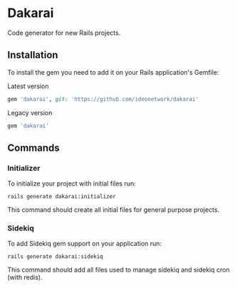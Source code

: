 # Dakarai

Code generator for new Rails projects.

## Installation

To install the gem you need to add it on your Rails application's Gemfile:

Latest version
```ruby
gem 'dakarai', git: 'https://github.com/ideonetwork/dakarai'
```

Legacy version
```ruby
gem 'dakarai'
```

## Commands

### Initializer

To initialize your project with initial files run:

```console
rails generate dakarai:initializer
```

This command should create all initial files for general purpose projects.

### Sidekiq

To add Sidekiq gem support on your application run:

```console
rails generate dakarai:sidekiq
```

This command should add all files used to manage sidekiq and sidekiq cron (with redis).
